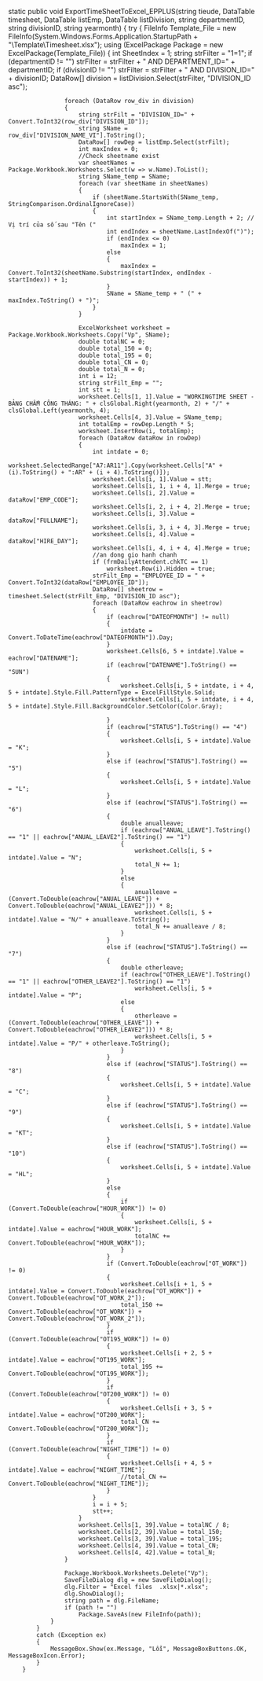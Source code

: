  static public void ExportTimeSheetToExcel_EPPLUS(string tieude, DataTable timesheet, DataTable listEmp, DataTable listDivision, string departmentID, string divisionID, string yearmonth)
        {
            try
            {
                FileInfo Template_File = new FileInfo(System.Windows.Forms.Application.StartupPath + "\\Template\\Timesheet.xlsx");
                using (ExcelPackage Package = new ExcelPackage(Template_File))
                {
                    int SheetIndex = 1;
                    string strFilter = "1=1";
                    if (departmentID != "")
                        strFilter = strFilter + " AND DEPARTMENT_ID=" + departmentID;
                    if (divisionID != "")
                        strFilter = strFilter + " AND DIVISION_ID=" + divisionID;
                    DataRow[] division = listDivision.Select(strFilter, "DIVISION_ID asc");

                    foreach (DataRow row_div in division)
                    {
                        string strFilt = "DIVISION_ID=" + Convert.ToInt32(row_div["DIVISION_ID"]);
                        string SName = row_div["DIVISION_NAME_VI"].ToString();
                        DataRow[] rowDep = listEmp.Select(strFilt);
                        int maxIndex = 0;
                        //Check sheetname exist
                        var sheetNames = Package.Workbook.Worksheets.Select(w => w.Name).ToList();
                        string SName_temp = SName;
                        foreach (var sheetName in sheetNames)
                        {
                            if (sheetName.StartsWith(SName_temp, StringComparison.OrdinalIgnoreCase))
                            {
                                int startIndex = SName_temp.Length + 2; // Vị trí của số sau "Tên ("
                                int endIndex = sheetName.LastIndexOf(")");
                                if (endIndex <= 0)
                                    maxIndex = 1;
                                else
                                {
                                    maxIndex = Convert.ToInt32(sheetName.Substring(startIndex, endIndex - startIndex)) + 1;
                                }
                                SName = SName_temp + " (" + maxIndex.ToString() + ")";
                            }
                        }

                        ExcelWorksheet worksheet = Package.Workbook.Worksheets.Copy("Vp", SName);
                        double totalNC = 0;
                        double total_150 = 0;
                        double total_195 = 0;
                        double total_CN = 0;
                        double total_N = 0;
                        int i = 12;
                        string strFilt_Emp = "";
                        int stt = 1;
                        worksheet.Cells[1, 1].Value = "WORKINGTIME SHEET - BẢNG CHẤM CÔNG THÁNG: " + clsGlobal.Right(yearmonth, 2) + "/" + clsGlobal.Left(yearmonth, 4);
                        worksheet.Cells[4, 3].Value = SName_temp;
                        int totalEmp = rowDep.Length * 5;
                        worksheet.InsertRow(i, totalEmp);
                        foreach (DataRow dataRow in rowDep)
                        {
                            int intdate = 0;
                            worksheet.SelectedRange["A7:AR11"].Copy(worksheet.Cells["A" + (i).ToString() + ":AR" + (i + 4).ToString()]);
                            worksheet.Cells[i, 1].Value = stt;
                            worksheet.Cells[i, 1, i + 4, 1].Merge = true;
                            worksheet.Cells[i, 2].Value = dataRow["EMP_CODE"];
                            worksheet.Cells[i, 2, i + 4, 2].Merge = true;
                            worksheet.Cells[i, 3].Value = dataRow["FULLNAME"];
                            worksheet.Cells[i, 3, i + 4, 3].Merge = true;
                            worksheet.Cells[i, 4].Value = dataRow["HIRE_DAY"];
                            worksheet.Cells[i, 4, i + 4, 4].Merge = true;
                            //an dong gio hanh chanh 
                            if (frmDailyAttendent.chkTC == 1)
                                worksheet.Row(i).Hidden = true;
                            strFilt_Emp = "EMPLOYEE_ID = " + Convert.ToInt32(dataRow["EMPLOYEE_ID"]);
                            DataRow[] sheetrow = timesheet.Select(strFilt_Emp, "DIVISION_ID asc");
                            foreach (DataRow eachrow in sheetrow)
                            {
                                if (eachrow["DATEOFMONTH"] != null)
                                {
                                    intdate = Convert.ToDateTime(eachrow["DATEOFMONTH"]).Day;
                                }
                                worksheet.Cells[6, 5 + intdate].Value = eachrow["DATENAME"];
                                if (eachrow["DATENAME"].ToString() == "SUN")
                                {
                                    worksheet.Cells[i, 5 + intdate, i + 4, 5 + intdate].Style.Fill.PatternType = ExcelFillStyle.Solid;
                                    worksheet.Cells[i, 5 + intdate, i + 4, 5 + intdate].Style.Fill.BackgroundColor.SetColor(Color.Gray);

                                }
                                if (eachrow["STATUS"].ToString() == "4")
                                {
                                    worksheet.Cells[i, 5 + intdate].Value = "K";
                                }
                                else if (eachrow["STATUS"].ToString() == "5")
                                {
                                    worksheet.Cells[i, 5 + intdate].Value = "L";
                                }
                                else if (eachrow["STATUS"].ToString() == "6")
                                {
                                    double anualleave;
                                    if (eachrow["ANUAL_LEAVE"].ToString() == "1" || eachrow["ANUAL_LEAVE2"].ToString() == "1")
                                    {
                                        worksheet.Cells[i, 5 + intdate].Value = "N";
                                        total_N += 1;
                                    }
                                    else
                                    {
                                        anualleave = (Convert.ToDouble(eachrow["ANUAL_LEAVE"]) + Convert.ToDouble(eachrow["ANUAL_LEAVE2"])) * 8;
                                        worksheet.Cells[i, 5 + intdate].Value = "N/" + anualleave.ToString();
                                        total_N += anualleave / 8;
                                    }
                                }
                                else if (eachrow["STATUS"].ToString() == "7")
                                {
                                    double otherleave;
                                    if (eachrow["OTHER_LEAVE"].ToString() == "1" || eachrow["OTHER_LEAVE2"].ToString() == "1")
                                        worksheet.Cells[i, 5 + intdate].Value = "P";
                                    else
                                    {
                                        otherleave = (Convert.ToDouble(eachrow["OTHER_LEAVE"]) + Convert.ToDouble(eachrow["OTHER_LEAVE2"])) * 8;
                                        worksheet.Cells[i, 5 + intdate].Value = "P/" + otherleave.ToString();
                                    }
                                }
                                else if (eachrow["STATUS"].ToString() == "8")
                                {
                                    worksheet.Cells[i, 5 + intdate].Value = "C";
                                }
                                else if (eachrow["STATUS"].ToString() == "9")
                                {
                                    worksheet.Cells[i, 5 + intdate].Value = "KT";
                                }
                                else if (eachrow["STATUS"].ToString() == "10")
                                {
                                    worksheet.Cells[i, 5 + intdate].Value = "HL";
                                }
                                else
                                {
                                    if (Convert.ToDouble(eachrow["HOUR_WORK"]) != 0)
                                    {
                                        worksheet.Cells[i, 5 + intdate].Value = eachrow["HOUR_WORK"];
                                        totalNC += Convert.ToDouble(eachrow["HOUR_WORK"]);
                                    }
                                }
                                if (Convert.ToDouble(eachrow["OT_WORK"]) != 0)
                                {
                                    worksheet.Cells[i + 1, 5 + intdate].Value = Convert.ToDouble(eachrow["OT_WORK"]) + Convert.ToDouble(eachrow["OT_WORK_2"]);
                                    total_150 += Convert.ToDouble(eachrow["OT_WORK"]) + Convert.ToDouble(eachrow["OT_WORK_2"]);
                                }
                                if (Convert.ToDouble(eachrow["OT195_WORK"]) != 0)
                                {
                                    worksheet.Cells[i + 2, 5 + intdate].Value = eachrow["OT195_WORK"];
                                    total_195 += Convert.ToDouble(eachrow["OT195_WORK"]);
                                }
                                if (Convert.ToDouble(eachrow["OT200_WORK"]) != 0)
                                {
                                    worksheet.Cells[i + 3, 5 + intdate].Value = eachrow["OT200_WORK"];
                                    total_CN += Convert.ToDouble(eachrow["OT200_WORK"]);
                                }
                                if (Convert.ToDouble(eachrow["NIGHT_TIME"]) != 0)
                                {
                                    worksheet.Cells[i + 4, 5 + intdate].Value = eachrow["NIGHT_TIME"];
                                    //total_CN += Convert.ToDouble(eachrow["NIGHT_TIME"]);
                                }
                            }
                            i = i + 5;
                            stt++;
                        }
                        worksheet.Cells[1, 39].Value = totalNC / 8;
                        worksheet.Cells[2, 39].Value = total_150;
                        worksheet.Cells[3, 39].Value = total_195;
                        worksheet.Cells[4, 39].Value = total_CN;
                        worksheet.Cells[4, 42].Value = total_N;
                    }

                    Package.Workbook.Worksheets.Delete("Vp");
                    SaveFileDialog dlg = new SaveFileDialog();
                    dlg.Filter = "Excel files  .xlsx|*.xlsx";
                    dlg.ShowDialog();
                    string path = dlg.FileName;
                    if (path != "")
                        Package.SaveAs(new FileInfo(path));
                }
            }
            catch (Exception ex)
            {
                MessageBox.Show(ex.Message, "Lỗi", MessageBoxButtons.OK, MessageBoxIcon.Error);
            }
        }